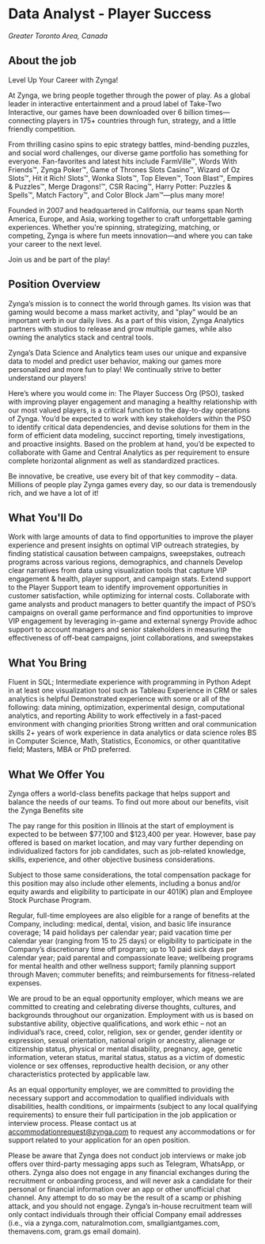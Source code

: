 # Data Analyst - Player Success
*Greater Toronto Area, Canada*

## About the job
Level Up Your Career with Zynga!

At Zynga, we bring people together through the power of play. As a global leader in interactive entertainment and a proud label of Take-Two Interactive, our games have been downloaded over 6 billion times—connecting players in 175+ countries through fun, strategy, and a little friendly competition.

From thrilling casino spins to epic strategy battles, mind-bending puzzles, and social word challenges, our diverse game portfolio has something for everyone. Fan-favorites and latest hits include FarmVille™, Words With Friends™, Zynga Poker™, Game of Thrones Slots Casino™, Wizard of Oz Slots™, Hit it Rich! Slots™, Wonka Slots™, Top Eleven™, Toon Blast™, Empires & Puzzles™, Merge Dragons!™, CSR Racing™, Harry Potter: Puzzles & Spells™, Match Factory™, and Color Block Jam™—plus many more!

Founded in 2007 and headquartered in California, our teams span North America, Europe, and Asia, working together to craft unforgettable gaming experiences. Whether you're spinning, strategizing, matching, or competing, Zynga is where fun meets innovation—and where you can take your career to the next level.

Join us and be part of the play!

## Position Overview

Zynga’s mission is to connect the world through games. Its vision was that gaming would become a mass market activity, and "play" would be an important verb in our daily lives. As a part of this vision, Zynga Analytics partners with studios to release and grow multiple games, while also owning the analytics stack and central tools.

Zynga’s Data Science and Analytics team uses our unique and expansive data to model and predict user behavior, making our games more personalized and more fun to play! We continually strive to better understand our players!

Here’s where you would come in: The Player Success Org (PSO), tasked with improving player engagement and managing a healthy relationship with our most valued players, is a critical function to the day-to-day operations of Zynga. You’d be expected to work with key stakeholders within the PSO to identify critical data dependencies, and devise solutions for them in the form of efficient data modeling, succinct reporting, timely investigations, and proactive insights. Based on the problem at hand, you’d be expected to collaborate with Game and Central Analytics as per requirement to ensure complete horizontal alignment as well as standardized practices.

Be innovative, be creative, use every bit of that key commodity – data. Millions of people play Zynga games every day, so our data is tremendously rich, and we have a lot of it!

## What You'll Do

Work with large amounts of data to find opportunities to improve the player experience and present insights on optimal VIP outreach strategies, by finding statistical causation between campaigns, sweepstakes, outreach programs across various regions, demographics, and channels
Develop clear narratives from data using visualization tools that capture VIP engagement & health, player support, and campaign stats.
Extend support to the Player Support team to identify improvement opportunities in customer satisfaction, while optimizing for internal costs.
Collaborate with game analysts and product managers to better quantify the impact of PSO’s campaigns on overall game performance and find opportunities to improve VIP engagement by leveraging in-game and external synergy
Provide adhoc support to account managers and senior stakeholders in measuring the effectiveness of off-beat campaigns, joint collaborations, and sweepstakes

## What You Bring

Fluent in SQL; Intermediate experience with programming in Python
Adept in at least one visualization tool such as Tableau
Experience in CRM or sales analytics is helpful
Demonstrated experience with some or all of the following: data mining, optimization, experimental design, computational analytics, and reporting
Ability to work effectively in a fast-paced environment with changing priorities
Strong written and oral communication skills
2+ years of work experience in data analytics or data science roles
BS in Computer Science, Math, Statistics, Economics, or other quantitative field; Masters, MBA or PhD preferred.

## What We Offer You

Zynga offers a world-class benefits package that helps support and balance the needs of our teams. To find out more about our benefits, visit the Zynga Benefits site

The pay range for this position in Illinois at the start of employment is expected to be between $77,100 and $123,400 per year. However, base pay offered is based on market location, and may vary further depending on individualized factors for job candidates, such as job-related knowledge, skills, experience, and other objective business considerations.

Subject to those same considerations, the total compensation package for this position may also include other elements, including a bonus and/or equity awards and eligibility to participate in our 401(K) plan and Employee Stock Purchase Program.

Regular, full-time employees are also eligible for a range of benefits at the Company, including: medical, dental, vision, and basic life insurance coverage; 14 paid holidays per calendar year; paid vacation time per calendar year (ranging from 15 to 25 days) or eligibility to participate in the Company’s discretionary time off program; up to 10 paid sick days per calendar year; paid parental and compassionate leave; wellbeing programs for mental health and other wellness support; family planning support through Maven; commuter benefits; and reimbursements for fitness-related expenses.

We are proud to be an equal opportunity employer, which means we are committed to creating and celebrating diverse thoughts, cultures, and backgrounds throughout our organization. Employment with us is based on substantive ability, objective qualifications, and work ethic – not an individual’s race, creed, color, religion, sex or gender, gender identity or expression, sexual orientation, national origin or ancestry, alienage or citizenship status, physical or mental disability, pregnancy, age, genetic information, veteran status, marital status, status as a victim of domestic violence or sex offenses, reproductive health decision, or any other characteristics protected by applicable law.

As an equal opportunity employer, we are committed to providing the necessary support and accommodation to qualified individuals with disabilities, health conditions, or impairments (subject to any local qualifying requirements) to ensure their full participation in the job application or interview process. Please contact us at accommodationrequest@zynga.com to request any accommodations or for support related to your application for an open position.

Please be aware that Zynga does not conduct job interviews or make job offers over third-party messaging apps such as Telegram, WhatsApp, or others. Zynga also does not engage in any financial exchanges during the recruitment or onboarding process, and will never ask a candidate for their personal or financial information over an app or other unofficial chat channel. Any attempt to do so may be the result of a scamp or phishing attack, and you should not engage. Zynga’s in-house recruitment team will only contact individuals through their official Company email addresses (i.e., via a zynga.com, naturalmotion.com, smallgiantgames.com, themavens.com, gram.gs email domain).
